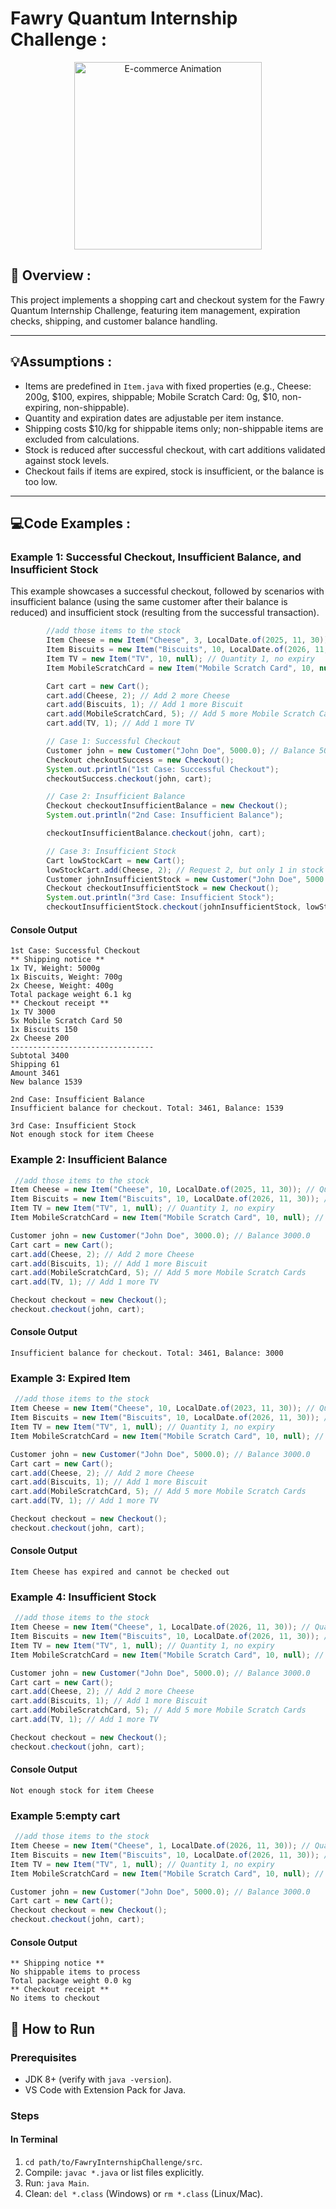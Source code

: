 # Fawry Quantum Internship Challenge :
<p align="center">
  <img src="https://cdn.dribbble.com/users/656025/screenshots/2782309/tienda.gif" alt="E-commerce Animation" width="300" />
</p>

## 🚀 Overview :
This project implements a shopping cart and checkout system for the Fawry Quantum Internship Challenge, featuring item management, expiration checks, shipping, and customer balance handling. 

---

## 💡Assumptions : 
- Items are predefined in `Item.java` with fixed properties (e.g., Cheese: 200g, $100, expires, shippable; Mobile Scratch Card: 0g, $10, non-expiring, non-shippable).
- Quantity and expiration dates are adjustable per item instance.
- Shipping costs $10/kg for shippable items only; non-shippable items are excluded from calculations.
- Stock is reduced after successful checkout, with cart additions validated against stock levels.
- Checkout fails if items are expired, stock is insufficient, or the balance is too low.

---

## 💻Code Examples :

### Example 1: Successful Checkout, Insufficient Balance, and Insufficient Stock
This example showcases a successful checkout, followed by scenarios with insufficient balance (using the same customer after their balance is reduced) and insufficient stock (resulting from the successful transaction).
```java
        //add those items to the stock
        Item Cheese = new Item("Cheese", 3, LocalDate.of(2025, 11, 30)); // Quantity 3, expires 2025-11-30
        Item Biscuits = new Item("Biscuits", 10, LocalDate.of(2026, 11, 30)); // Quantity 10, expires 2026-11-30
        Item TV = new Item("TV", 10, null); // Quantity 1, no expiry
        Item MobileScratchCard = new Item("Mobile Scratch Card", 10, null); // Quantity 10, no expiry

        Cart cart = new Cart();
        cart.add(Cheese, 2); // Add 2 more Cheese
        cart.add(Biscuits, 1); // Add 1 more Biscuit
        cart.add(MobileScratchCard, 5); // Add 5 more Mobile Scratch Cards
        cart.add(TV, 1); // Add 1 more TV

        // Case 1: Successful Checkout
        Customer john = new Customer("John Doe", 5000.0); // Balance 5000.0
        Checkout checkoutSuccess = new Checkout();
        System.out.println("1st Case: Successful Checkout");
        checkoutSuccess.checkout(john, cart); 

        // Case 2: Insufficient Balance
        Checkout checkoutInsufficientBalance = new Checkout();
        System.out.println("2nd Case: Insufficient Balance");

        checkoutInsufficientBalance.checkout(john, cart); 

        // Case 3: Insufficient Stock
        Cart lowStockCart = new Cart();
        lowStockCart.add(Cheese, 2); // Request 2, but only 1 in stock
        Customer johnInsufficientStock = new Customer("John Doe", 5000.0); // Balance 5000.0
        Checkout checkoutInsufficientStock = new Checkout();
        System.out.println("3rd Case: Insufficient Stock");
        checkoutInsufficientStock.checkout(johnInsufficientStock, lowStockCart);

```
#### Console Output
```
1st Case: Successful Checkout
** Shipping notice **
1x TV, Weight: 5000g
1x Biscuits, Weight: 700g
2x Cheese, Weight: 400g
Total package weight 6.1 kg
** Checkout receipt **
1x TV 3000
5x Mobile Scratch Card 50
1x Biscuits 150
2x Cheese 200
--------------------------------
Subtotal 3400
Shipping 61
Amount 3461
New balance 1539

2nd Case: Insufficient Balance
Insufficient balance for checkout. Total: 3461, Balance: 1539

3rd Case: Insufficient Stock
Not enough stock for item Cheese
```



### Example 2: Insufficient Balance
```java
 //add those items to the stock
Item Cheese = new Item("Cheese", 10, LocalDate.of(2025, 11, 30)); // Quantity 10, expires 2025-11-30
Item Biscuits = new Item("Biscuits", 10, LocalDate.of(2026, 11, 30)); // Quantity 10, expires 2026-11-30
Item TV = new Item("TV", 1, null); // Quantity 1, no expiry
Item MobileScratchCard = new Item("Mobile Scratch Card", 10, null); // Quantity 10, no expiry

Customer john = new Customer("John Doe", 3000.0); // Balance 3000.0
Cart cart = new Cart();
cart.add(Cheese, 2); // Add 2 more Cheese
cart.add(Biscuits, 1); // Add 1 more Biscuit
cart.add(MobileScratchCard, 5); // Add 5 more Mobile Scratch Cards
cart.add(TV, 1); // Add 1 more TV

Checkout checkout = new Checkout();
checkout.checkout(john, cart);
```
#### Console Output
```
Insufficient balance for checkout. Total: 3461, Balance: 3000
```


### Example 3: Expired Item
```java
 //add those items to the stock
Item Cheese = new Item("Cheese", 10, LocalDate.of(2023, 11, 30)); // Quantity 10, expired as of 2023-07-04
Item Biscuits = new Item("Biscuits", 10, LocalDate.of(2026, 11, 30)); // Quantity 10, expires 2026-11-30
Item TV = new Item("TV", 1, null); // Quantity 1, no expiry
Item MobileScratchCard = new Item("Mobile Scratch Card", 10, null); // Quantity 10, no expiry

Customer john = new Customer("John Doe", 5000.0); // Balance 3000.0
Cart cart = new Cart();
cart.add(Cheese, 2); // Add 2 more Cheese
cart.add(Biscuits, 1); // Add 1 more Biscuit
cart.add(MobileScratchCard, 5); // Add 5 more Mobile Scratch Cards
cart.add(TV, 1); // Add 1 more TV

Checkout checkout = new Checkout();
checkout.checkout(john, cart);
```
#### Console Output
```
Item Cheese has expired and cannot be checked out
```



### Example 4: Insufficient Stock
```java
 //add those items to the stock
Item Cheese = new Item("Cheese", 1, LocalDate.of(2026, 11, 30)); // Quantity 1, expired as of 2026-07-04
Item Biscuits = new Item("Biscuits", 10, LocalDate.of(2026, 11, 30)); // Quantity 10, expires 2026-11-30
Item TV = new Item("TV", 1, null); // Quantity 1, no expiry
Item MobileScratchCard = new Item("Mobile Scratch Card", 10, null); // Quantity 10, no expiry

Customer john = new Customer("John Doe", 5000.0); // Balance 3000.0
Cart cart = new Cart();
cart.add(Cheese, 2); // Add 2 more Cheese
cart.add(Biscuits, 1); // Add 1 more Biscuit
cart.add(MobileScratchCard, 5); // Add 5 more Mobile Scratch Cards
cart.add(TV, 1); // Add 1 more TV

Checkout checkout = new Checkout();
checkout.checkout(john, cart);
```
#### Console Output
```
Not enough stock for item Cheese
```

### Example 5:empty cart
```java
 //add those items to the stock
Item Cheese = new Item("Cheese", 1, LocalDate.of(2026, 11, 30)); // Quantity 1, expired as of 2026-07-04
Item Biscuits = new Item("Biscuits", 10, LocalDate.of(2026, 11, 30)); // Quantity 10, expires 2026-11-30
Item TV = new Item("TV", 1, null); // Quantity 1, no expiry
Item MobileScratchCard = new Item("Mobile Scratch Card", 10, null); // Quantity 10, no expiry

Customer john = new Customer("John Doe", 5000.0); // Balance 3000.0
Cart cart = new Cart();
Checkout checkout = new Checkout();
checkout.checkout(john, cart);
```
#### Console Output
```
** Shipping notice **
No shippable items to process
Total package weight 0.0 kg
** Checkout receipt **
No items to checkout
```

## 🧠 How to Run
### Prerequisites
- JDK 8+ (verify with `java -version`).
- VS Code with Extension Pack for Java.

### Steps

#### In Terminal
1. `cd path/to/FawryInternshipChallenge/src`.
2. Compile: `javac *.java` or list files explicitly.
3. Run: `java Main`.
4. Clean: `del *.class` (Windows) or `rm *.class` (Linux/Mac).
